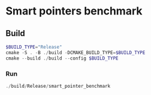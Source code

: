 # Smart pointers benchmark

## Build

```ps1
$BUILD_TYPE="Release"
cmake -S . -B ./build -DCMAKE_BUILD_TYPE=$BUILD_TYPE
cmake --build ./build --config $BUILD_TYPE
```

### Run
```ps1
./build/Release/smart_pointer_benchmark
```